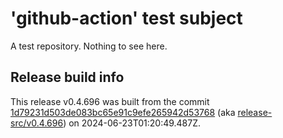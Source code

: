 # 'github-action' test subject

A test repository. Nothing to see here.


## Release build info

This release v0.4.696 was built from the commit [1d79231d503de083bc65e91c9efe265942d53768](https://github.com/kattecon/gh-release-test-ga/tree/1d79231d503de083bc65e91c9efe265942d53768) (aka [release-src/v0.4.696](https://github.com/kattecon/gh-release-test-ga/tree/release-src/v0.4.696)) on 2024-06-23T01:20:49.487Z.
        